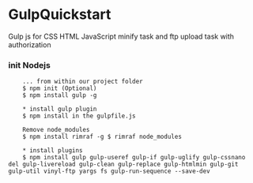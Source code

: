 # GulpQuickstart
Gulp js for CSS HTML JavaScript minify task and ftp upload task with authorization

### init Nodejs
		
		... from within our project folder
		$ npm init (Optional)
		$ npm install gulp -g

		* install gulp plugin
		$ npm install in the gulpfile.js

		Remove node_modules
		$ npm install rimraf -g $ rimraf node_modules

		* install plugins
		$ npm install gulp gulp-useref gulp-if gulp-uglify gulp-cssnano del gulp-livereload gulp-clean gulp-replace gulp-htmlmin gulp-git gulp-util vinyl-ftp yargs fs gulp-run-sequence --save-dev
